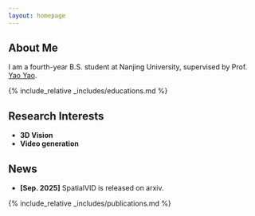 ```yaml
---
layout: homepage
---
```


## About Me

I am a fourth-year B.S. student at Nanjing University, supervised by Prof. <a href="https://yoyo000.github.io/" target="_blank" rel="noopener">Yao Yao</a>.

{% include_relative _includes/educations.md %}

## Research Interests

- **3D Vision**
- **Video generation**

## News

- **[Sep. 2025]** SpatialVID is released on arxiv.

{% include_relative _includes/publications.md %}


